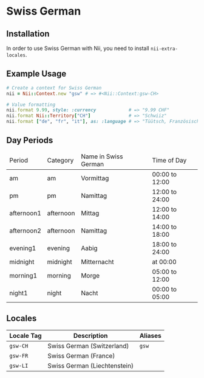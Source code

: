 <!-- This file has been generated. Source: src/docs/languages/_template.md.erb -->

# Swiss German

## Installation

In order to use Swiss German with Nii, you need to install `nii-extra-locales`.

## Example Usage

``` ruby
# Create a context for Swiss German
nii = Nii::Context.new "gsw" # => #<Nii::Context:gsw-CH>

# Value formatting
nii.format 9.99, style: :currency            # => "9.99 CHF"
nii.format Nii::Territory["CH"]              # => "Schwiiz"
nii.format ["de", "fr", "it"], as: :language # => "Tüütsch, Französisch und Italiänisch"
```

## Day Periods


<table>
  <thead>
    <tr>
      <td>Period</td>
      <td>Category</td>
      <td>Name in Swiss German</td>
      <td>Time of Day</td>
    </tr>
  </thead>
  <tbody>
    <tr>
      <td>am</td>
      <td>am</td>
      <td>Vormittag</td>
      <td>00:00 to 12:00</td>
    </tr>
    <tr>
      <td>pm</td>
      <td>pm</td>
      <td>Namittag</td>
      <td>12:00 to 24:00</td>
    </tr>
    <tr>
      <td>afternoon1</td>
      <td>afternoon</td>
      <td>Mittag</td>
      <td>12:00 to 14:00</td>
    </tr>
    <tr>
      <td>afternoon2</td>
      <td>afternoon</td>
      <td>Namittag</td>
      <td>14:00 to 18:00</td>
    </tr>
    <tr>
      <td>evening1</td>
      <td>evening</td>
      <td>Aabig</td>
      <td>18:00 to 24:00</td>
    </tr>
    <tr>
      <td>midnight</td>
      <td>midnight</td>
      <td>Mitternacht</td>
      <td>at 00:00</td>
    </tr>
    <tr>
      <td>morning1</td>
      <td>morning</td>
      <td>Morge</td>
      <td>05:00 to 12:00</td>
    </tr>
    <tr>
      <td>night1</td>
      <td>night</td>
      <td>Nacht</td>
      <td>00:00 to 05:00</td>
    </tr>
  </tbody>
</table>



## Locales

<table>
  <thead>
    <tr>
      <th>Locale Tag</th>
      <th>Description</th>
      <th>Aliases</th>
    </tr>
  </thead>
  <tbody>
    <tr>
      <td><code>gsw-CH</code></td>
      <td>Swiss German (Switzerland)</td>
      <td><code>gsw</code></td>
    </tr>
    <tr>
      <td><code>gsw-FR</code></td>
      <td>Swiss German (France)</td>
      <td></td>
    </tr>
    <tr>
      <td><code>gsw-LI</code></td>
      <td>Swiss German (Liechtenstein)</td>
      <td></td>
    </tr>
  </tbody>
</table>

